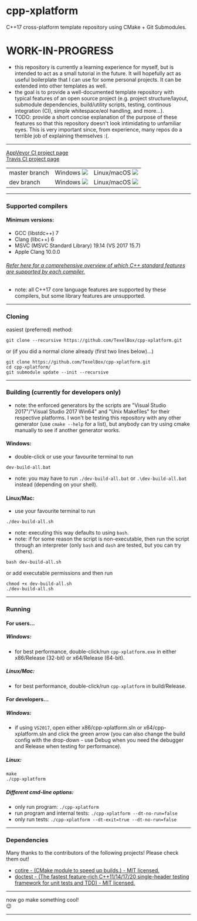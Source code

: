 # cpp-xplatform

C++17 cross-platform template repository using CMake + Git Submodules.

# WORK-IN-PROGRESS
- this repository is currently a learning experience for myself, but is intended to act as a small tutorial in the future. It will hopefully act as useful boilerplate that I can use for some personal projects. It can be extended into other templates as well.
- the goal is to provide a well-documented template repository with typical features of an open source project (e.g. project structure/layout, submodule dependencies, build/utility scripts, testing, continous integration (CI), simple whitespace/eol handling, and more...).
- TODO: provide a short concise explanation of the purpose of these features so that this repository doesn't look intimidating to unfamiliar eyes. This is very important since, from experience, many repos do a terrible job of explaining themselves :(.

---

<a href="https://ci.appveyor.com/project/TexelBox/cpp-xplatform" target="_blank">AppVeyor CI project page</a>
<br />
<a href="https://travis-ci.org/TexelBox/cpp-xplatform" target="_blank">Travis CI project page</a>

<table>
    <tr>
        <td>
            master branch
        </td>
        <td>
            Windows <a href="https://ci.appveyor.com/project/TexelBox/cpp-xplatform/branch/master" target="_blank"><img src="https://ci.appveyor.com/api/projects/status/9q38si39i32fd8d9/branch/master?svg=true"></a>
        </td>
        <td>
            Linux/macOS <a href="https://travis-ci.org/TexelBox/cpp-xplatform/branches" target="_blank"><img src="https://travis-ci.org/TexelBox/cpp-xplatform.svg?branch=master"></a>
        </td>
    </tr>
    <tr>
        <td>
            dev branch
        </td>
        <td>
            Windows <a href="https://ci.appveyor.com/project/TexelBox/cpp-xplatform/branch/dev" target="_blank"><img src="https://ci.appveyor.com/api/projects/status/9q38si39i32fd8d9/branch/dev?svg=true"></a>
        </td>
        <td>
            Linux/macOS <a href="https://travis-ci.org/TexelBox/cpp-xplatform/branches" target="_blank"><img src="https://travis-ci.org/TexelBox/cpp-xplatform.svg?branch=dev"></a>
        </td>
    </tr>
</table>

---

### Supported compilers
#### Minimum versions:
- GCC (libstdc++) 7
- Clang (libc++) 6
- MSVC (MSVC Standard Library) 19.14 (VS 2017 15.7)
- Apple Clang 10.0.0
###### [Refer here for a comprehensive overview of which C++ standard features are supported by each compiler.](https://en.cppreference.com/w/cpp/compiler_support)
- note: all C++17 core language features are supported by these compilers, but some library features are unsupported.

---

### Cloning
easiest (preferred) method:
```
git clone --recursive https://github.com/TexelBox/cpp-xplatform.git
```
or (if you did a normal clone already (first two lines below)...)
```
git clone https://github.com/TexelBox/cpp-xplatform.git
cd cpp-xplatform/
git submodule update --init --recursive
```

---

### Building (currently for developers only)
- note: the enforced generators by the scripts are "Visual Studio 2017"/"Visual Studio 2017 Win64" and "Unix Makefiles" for their respective platforms. I won't be testing this repository with any other generator (use `cmake --help` for a list), but anybody can try using cmake manually to see if another generator works.
#### Windows:
- double-click or use your favourite terminal to run
```
dev-build-all.bat
```
- note: you may have to run `./dev-build-all.bat` or `.\dev-build-all.bat` instead (depending on your shell).
#### Linux/Mac:
- use your favourite terminal to run
```
./dev-build-all.sh
```
- note: executing this way defaults to using `bash`.
- note: if for some reason the script is non-executable, then run the script through an interpreter (only `bash` and `dash` are tested, but you can try others).
```
bash dev-build-all.sh
```
or add executable permissions and then run
```
chmod +x dev-build-all.sh
./dev-build-all.sh
```

---

### Running
#### For users...
##### Windows:
- for best performance, double-click/run `cpp-xplatform.exe` in either x86/Release (32-bit) or x64/Release (64-bit).
##### Linux/Mac:
- for best performance, double-click/run `cpp-xplatform` in build/Release.

#### For developers...
##### Windows:
- if using `VS2017`, open either x86/cpp-xplatform.sln or x64/cpp-xplatform.sln and click the green arrow (you can also change the build config with the drop-down - use Debug when you need the debugger and Release when testing for performance).
##### Linux:
```
make
./cpp-xplatform
```
##### Different cmd-line options:
- only run program: `./cpp-xplatform`
- run program and internal tests: `./cpp-xplatform --dt-no-run=false`
- only run tests: `./cpp-xplatform --dt-exit=true --dt-no-run=false`

---

### Dependencies
Many thanks to the contributors of the following projects! Please check them out!
- <a href="https://github.com/sakra/cotire" target="_blank">cotire - (CMake module to speed up builds.) - MIT licensed.</a>
- <a href="https://github.com/onqtam/doctest" target="_blank">doctest - (The fastest feature-rich C++11/14/17/20 single-header testing framework for unit tests and TDD) - MIT licensed.</a>

---

now go make something cool!<br />
:wink:

---
